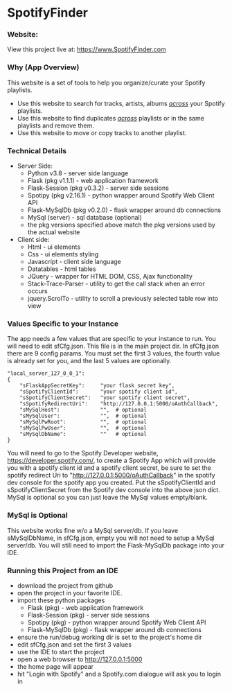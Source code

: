 # SpotifyFinder

### Website:
View this project live at:   https://www.SpotifyFinder.com

### Why (App Overview)
This website is a set of tools to help you organize/curate your Spotify playlists. 
  * Use this website to search for tracks, artists, albums <i><u>across</u></i> your Spotify playlists.
  * Use this website to find duplicates <i><u>across</u></i> playlists or in the same playlists and remove them.
  * Use this website to move or copy tracks to another playlist.

### Technical Details
* Server Side:
    * Python v3.8 - server side language
    * Flask (pkg v1.1.1) - web application framework
    * Flask-Session  (pkg v0.3.2) - server side sessions
    * Spotipy (pkg v2.16.1) - python wrapper around Spotify Web Client API
    * Flask-MySqlDb (pkg v0.2.0) - flask wrapper around db connections
    * MySql (server) - sql database (optional)
    * the pkg versions specified above match the pkg versions used by the actual website
* Client side:
    * Html - ui elements
    * Css - ui elements styling
    * Javascript - client side language 
    * Datatables - html tables
    * JQuery - wrapper for HTML DOM, CSS, Ajax functionality
    * Stack-Trace-Parser - utility to get the call stack when an error occurs
    * jquery.ScrolTo - utility to scroll a previously selected table row into view

### Values Specific to your Instance
The app needs a few values that are specific to your instance to run. You will need to edit 
sfCfg.json. This file is in the main project dir.  In sfCfg.json there are 9 config params. 
You must set the first 3 values, the fourth value is already set for you, and the last 5 values
are optionally. 

    "local_server_127_0_0_1":   
    {
        "sFlaskAppSecretKey":     "your flask secret key",
        "sSpotifyClientId":       "your spotify client id",
        "sSpotifyClientSecret":   "your spotify client secret",
        "sSpotifyRedirectUri":    "http://127.0.0.1:5000/oAuthCallback",
        "sMySqlHost":             "",  # optional
        "sMySqlUser":             "",  # optional
        "sMySqlPwRoot":           "",  # optional
        "sMySqlPwUser":           "",  # optional
        "sMySqlDbName":           ""   # optional
    }

You will need to go to the Spotify Developer website, https://developer.spotify.com/, 
to create a Spotify App which will provide you with a spotify client id and a spotify 
client secret, be sure to set the spotify redirect Uri to "http://127.0.0.1:5000/oAuthCallback"
in the spotify dev console for the spotify app you created.  Put the sSpotifyClientId
and sSpotifyClientSecret from the Spotify dev console into the above json dict. MySql
is optional so you can just leave the MySql values empty/blank.

### MySql is Optional
This website works fine w/o a MySql server/db.  If you leave sMySqlDbName, in sfCfg.json, empty you 
will not need to setup a MySql server/db. You will still need to import the Flask-MySqlDb package 
into your IDE.

### Running this Project from an IDE
  * download the project from github
  * open the project in your favorite IDE.  
  * import these python packages
    * Flask (pkg) - web application framework
    * Flask-Session  (pkg) - server side sessions
    * Spotipy (pkg) - python wrapper around Spotify Web Client API
    * Flask-MySqlDb (pkg) - flask wrapper around db connections
  * ensure the run/debug working dir is set to the project's home dir
  * edit sfCfg.json and set the first 3 values
  * use the IDE to start the project  
  * open a web browser to http://127.0.0.1:5000
  * the home page will appear  
  * hit "Login with Spotify" and a Spotify.com dialogue will ask you to login in

